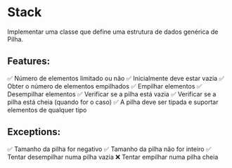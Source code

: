 
# Stack

Implementar uma classe que define uma estrutura de dados genérica de Pilha.

## Features:
✅ Número de elementos limitado ou não
✅ Inicialmente deve estar vazia
✅ Obter o número de elementos empilhados
✅ Empilhar elementos
✅ Desempilhar elementos
✅ Verificar se a pilha está vazia
✅ Verificar se a pilha está cheia (quando for o caso)
✅ A pilha deve ser tipada e suportar elementos de qualquer tipo

## Exceptions:
✅ Tamanho da pilha for negativo
✅ Tamanho da pilha não for inteiro
✅ Tentar desempilhar numa pilha vazia
❌ Tentar empilhar numa pilha cheia

